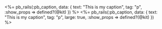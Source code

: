 
<%= pb_rails(:pb_caption, data: { text: "This is my caption", tag: "p", :show_props => defined?(@kit) }) %>
<%= pb_rails(:pb_caption, data: { text: "This is my caption", tag: "p", large: true, :show_props => defined?(@kit) }) %>
